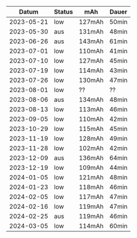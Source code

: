 Datum     |Status|mAh   |Dauer
----------|------|------|-----
2023-05-21|low   |127mAh|50min
2023-05-30|aus   |131mAh|48min
2023-06-26|aus   |143mAh|61min
2023-07-01|low   |110mAh|41min
2023-07-10|low   |127mAh|45min
2023-07-19|low   |114mAh|43min
2023-07-26|low   |130mAh|47min
2023-08-01|low   |??    |??
2023-08-06|aus   |134mAh|48min
2023-08-13|low   |113mAh|46min
2023-09-05|low   |110mAh|42min
2023-10-29|low   |115mAh|45min
2023-11-19|low   |128mAh|49min
2023-11-28|low   |102mAh|42min
2023-12-09|aus   |136mAh|64min
2023-12-19|low   |109mAh|44min
2024-01-05|low   |121mAh|48min
2024-01-23|low   |118mAh|46min
2024-02-05|low   |117mAh|47min
2024-02-16|low   |119mAh|47min
2024-02-25|aus   |119mAh|46min
2024-03-05|low   |114mAh|60min
